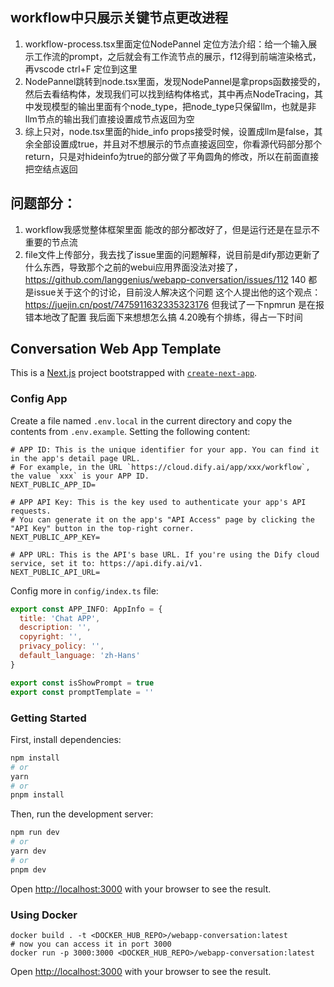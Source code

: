## workflow中只展示关键节点更改进程
1. workflow-process.tsx里面定位NodePannel 定位方法介绍：给一个输入展示工作流的prompt，之后就会有工作流节点的展示，f12得到前端渲染格式，再vscode ctrl+F 定位到这里 
2. NodePannel跳转到node.tsx里面，发现NodePannel是拿props函数接受的，然后去看结构体，发现我们可以找到结构体格式，其中再点NodeTracing，其中发现模型的输出里面有个node_type，把node_type只保留llm，也就是非llm节点的输出我们直接设置成节点返回为空
3. 综上只对，node.tsx里面的hide_info props接受时候，设置成llm是false，其余全部设置成true，并且对不想展示的节点直接返回空，你看源代码部分那个return，只是对hideinfo为true的部分做了平角圆角的修改，所以在前面直接把空结点返回
  
## 问题部分：
1. workflow我感觉整体框架里面 能改的部分都改好了，但是运行还是在显示不重要的节点流
2. file文件上传部分，我去找了issue里面的问题解释，说目前是dify那边更新了什么东西，导致那个之前的webui应用界面没法对接了，https://github.com/langgenius/webapp-conversation/issues/112 140 都是issue关于这个的讨论，目前没人解决这个问题
这个人提出他的这个观点：https://juejin.cn/post/7475911632335323176 但我试了一下npmrun 是在报错本地改了配置 我后面下来想想怎么搞 4.20晚有个排练，得占一下时间



## Conversation Web App Template
This is a [Next.js](https://nextjs.org/) project bootstrapped with [`create-next-app`](https://github.com/vercel/next.js/tree/canary/packages/create-next-app).

### Config App
Create a file named `.env.local` in the current directory and copy the contents from `.env.example`. Setting the following content:
```
# APP ID: This is the unique identifier for your app. You can find it in the app's detail page URL. 
# For example, in the URL `https://cloud.dify.ai/app/xxx/workflow`, the value `xxx` is your APP ID.
NEXT_PUBLIC_APP_ID=

# APP API Key: This is the key used to authenticate your app's API requests. 
# You can generate it on the app's "API Access" page by clicking the "API Key" button in the top-right corner.
NEXT_PUBLIC_APP_KEY=

# APP URL: This is the API's base URL. If you're using the Dify cloud service, set it to: https://api.dify.ai/v1.
NEXT_PUBLIC_API_URL=
```

Config more in `config/index.ts` file:   
```js
export const APP_INFO: AppInfo = {
  title: 'Chat APP',
  description: '',
  copyright: '',
  privacy_policy: '',
  default_language: 'zh-Hans'
}

export const isShowPrompt = true
export const promptTemplate = ''
```

### Getting Started
First, install dependencies:
```bash
npm install
# or
yarn
# or
pnpm install
```

Then, run the development server:

```bash
npm run dev
# or
yarn dev
# or
pnpm dev
```
Open [http://localhost:3000](http://localhost:3000) with your browser to see the result.

### Using Docker

```
docker build . -t <DOCKER_HUB_REPO>/webapp-conversation:latest
# now you can access it in port 3000
docker run -p 3000:3000 <DOCKER_HUB_REPO>/webapp-conversation:latest
```

Open [http://localhost:3000](http://localhost:3000) with your browser to see the result.

